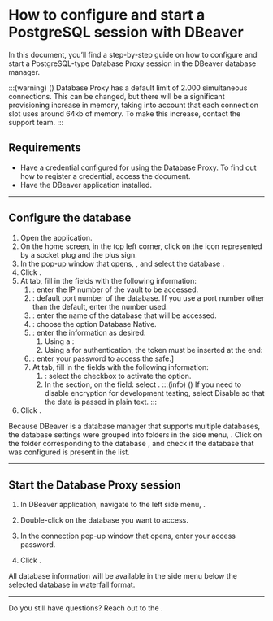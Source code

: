 # How to configure and start a PostgreSQL session with DBeaver 

In this document, you’ll find a step-by-step guide on how to configure and start a PostgreSQL-type Database Proxy session in the DBeaver database manager.

:::(warning) ()
Database Proxy has a default limit of 2.000 simultaneous connections. This can be changed, but there will be a significant provisioning increase in memory, taking into account that each connection slot uses around 64kb of memory. To make this increase, contact the support team.
:::

## Requirements

* Have a credential configured for using the Database Proxy. To find out how to register a credential, access the  document.
* Have the DBeaver application installed.
---

## Configure the database

1. Open the  application.
2. On the home screen, in the top left corner, click on the icon represented by a socket plug and the plus sign.
3. In the pop-up window that opens, , and select the database .
4. Click .
5. At  tab, fill in the fields with the following information:
    1. : enter the IP number of the vault to be accessed.
    2. : default port number of the database. If you use a port number other than the default, enter the number used.
    3. : enter the name of the database that will be accessed.
    4. : choose the option Database Native.
    5. : enter the information as desired:
        1. Using a :  
        2. Using a  for authentication, the token must be inserted at the end: 
    6. : enter your password to access the safe.]
    7. At  tab, fill in the fields with the following information:
        1. : select the checkbox to activate the option.
        2. In the  section, on the  field: select .
        :::(info) ()
        If you need to disable encryption for development testing, select Disable so that the data is passed in plain text.
        :::
6. Click .

Because DBeaver is a database manager that supports multiple databases, the database settings were grouped into folders in the side menu, . Click on the folder corresponding to the database , and check if the database that was configured is present in the list.

---
## Start the Database Proxy session

1. In DBeaver application, navigate to the left side menu, .

1. Double-click on the database you want to access.

1. In the connection pop-up window that opens, enter your access password.

1. Click .

All database information will be available in the side menu below the selected database in waterfall format.

---

Do you still have questions? Reach out to the .